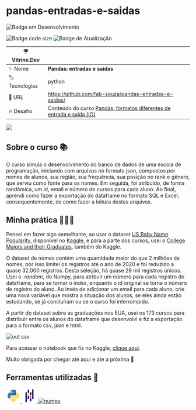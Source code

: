 # pandas-entradas-e-saidas

![Badge em Desenvolvimento](http://img.shields.io/static/v1?label=STATUS&message=FINALIZADO&color=GREEN&style=for-the-badge)

![Badge code size](https://img.shields.io/github/languages/code-size/fab-souza/pandas-entradas-e-saidas)
![Badge de Atualização](https://img.shields.io/github/last-commit/fab-souza/pandas-entradas-e-saidas)

| :placard: Vitrine.Dev |    |
| -------------  | --- |
| :sparkles: Nome        | **Pandas: entradas e saídas**
| :label: Tecnologias | python
| :rocket: URL         | https://github.com/fab-souza/pandas-entradas-e-saidas/
| :fire: Desafio     | Conteúdo do curso [Pandas: formatos diferentes de entrada e saída (IO)](https://cursos.alura.com.br/course/pandas-io)

![](https://user-images.githubusercontent.com/67301805/208135938-c83ff4a2-951e-4dff-958a-bb3199690357.jpg#vitrinedev)

## Sobre o curso 📚

O curso simula o desenvolvimento do banco de dados de uma escola de programação, iniciando com arquivos no formato json, compostos por nomes de alunos, sua região, sua frequência, sua posição no rank e gênero, que serviu como fonte para os nomes. Em seguida, foi atribuído, de forma randômica, um id, email e número de cursos para cada aluno. Ao final, aprendi como fazer a exportação do dataframe no formato SQL e Excel, consequentemente, de como fazer a leitura destes arquivos.


## Minha prática 👩🏻‍💻

Pensei em fazer algo semelhante, ao usar o dataset [US Baby Name Popularity](https://www.kaggle.com/datasets/robikscube/us-baby-name-popularity?select=names.csv), disponível no [Kaggle](https://www.kaggle.com/), e para a parte dos cursos, usei o [College Majors and their Graduates](https://www.kaggle.com/datasets/thedevastator/uncovering-insights-to-college-majors-and-their), também do Kaggle.


O dataset de nomes contém uma quantidade maior do que 2 milhões de nomes, por isso limitei os registros até o ano de 2020 e foi reduzido a quase 32.000 registros. Desta seleção, há quase 29 mil registros únicos. Usei o *.random*, do Numpy, para atribuir um número para cada registro do dataframe, para se tornar o index, enquanto o id original se torna o número de registro do aluno. Ao invés de adicionar um email para cada aluno, crie uma nova variável que mostra a situação dos alunos, se eles ainda estão estudando, se já concluíram ou se o curso foi interrompido. 

A partir do dataset sobre as graduações nos EUA, usei os 173 cursos para distribuir entre os alunos do dataframe que desenvolvi e fiz a exportação para o formato csv, json e html. 

![out csv](https://user-images.githubusercontent.com/67301805/208662177-e74872db-25f3-437a-a437-a19246ec1317.jpg)

Para acessar o notebook que fiz no Kaggle, [clique aqui](https://www.kaggle.com/code/fabianadesouza/pandas-entradas-e-saidas).

Muito obrigada por chegar até aqui e até a próxima 🤗 


## Ferramentas utilizadas 🧰
<p> <a href="https://www.python.org" target="_blank" rel="noreferrer"> <img src="https://raw.githubusercontent.com/devicons/devicon/master/icons/python/python-original.svg" alt="python" width="40" height="40"/> </a>
        <a href="https://pandas.pydata.org/" target="_blank" rel="noreferrer"> <img src="https://raw.githubusercontent.com/devicons/devicon/2ae2a900d2f041da66e950e4d48052658d850630/icons/pandas/pandas-original.svg" alt="pandas" width="40" height="40"/> 
        <a href="https://numpy.org/" target="_blank" rel="noreferrer"> <img src="https://numpy.org/images/logo.svg" alt="numpy" width="40" height="40"/>
          </p>
